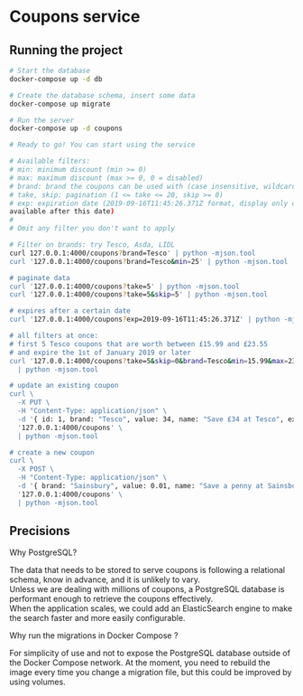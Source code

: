 # Coupons service

## Running the project

```sh
# Start the database
docker-compose up -d db

# Create the database schema, insert some data
docker-compose up migrate

# Run the server
docker-compose up -d coupons

# Ready to go! You can start using the service

# Available filters:
# min: minimum discount (min >= 0)
# max: maximum discount (max >= 0, 0 = disabled)
# brand: brand the coupons can be used with (case insensitive, wildcard)
# take, skip: pagination (1 <= take <= 20, skip >= 0)
# exp: expiration date (2019-09-16T11:45:26.371Z format, display only coupons
available after this date)
# 
# Omit any filter you don't want to apply

# Filter on brands: try Tesco, Asda, LIDL
curl 127.0.0.1:4000/coupons?brand=Tesco' | python -mjson.tool
curl '127.0.0.1:4000/coupons?brand=Tesco&min=25' | python -mjson.tool

# paginate data
curl '127.0.0.1:4000/coupons?take=5' | python -mjson.tool
curl '127.0.0.1:4000/coupons?take=5&skip=5' | python -mjson.tool

# expires after a certain date
curl '127.0.0.1:4000/coupons?exp=2019-09-16T11:45:26.371Z' | python -mjson.tool

# all filters at once: 
# first 5 Tesco coupons that are worth between £15.99 and £23.55
# and expire the 1st of January 2019 or later
curl '127.0.0.1:4000/coupons?take=5&skip=0&brand=Tesco&min=15.99&max=23.55&exp=2019-01-01T11:45:26.371Z' \
  | python -mjson.tool

# update an existing coupon
curl \
  -X PUT \
  -H "Content-Type: application/json" \
  -d '{ id: 1, brand: "Tesco", value: 34, name: "Save £34 at Tesco", expiryUtc: "2019-09-16T11:45:26.371Z" }' \
  '127.0.0.1:4000/coupons' \
  | python -mjson.tool

# create a new coupon
curl \
  -X POST \
  -H "Content-Type: application/json" \
  -d '{ brand: "Sainsbury", value: 0.01, name: "Save a penny at Sainsbury", expiryUtc: "2019-09-16T11:45:26.371Z" }' \
  '127.0.0.1:4000/coupons' \
  | python -mjson.tool
```

## Precisions

Why PostgreSQL?

The data that needs to be stored to serve coupons is following a relational schema,
know in advance, and it is unlikely to vary.  
Unless we are dealing with millions of coupons, a PostgreSQL database
is performant enough to retrieve the coupons effectively.  
When the application scales, we could add an ElasticSearch engine to make
the search faster and more easily configurable.

Why run the migrations in Docker Compose ?

For simplicity of use and not to expose the PostgreSQL database outside of the
Docker Compose network.
At the moment, you need to rebuild the image every time you change a migration
file, but this could be improved by using volumes.